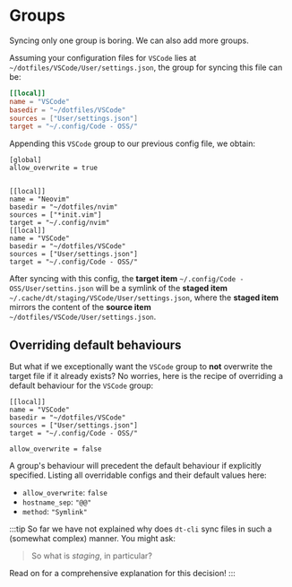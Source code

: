 # Groups

Syncing only one group is boring.  We can also add more groups.

Assuming your configuration files for `VSCode` lies at
`~/dotfiles/VSCode/User/settings.json`, the group for syncing this file can be:

```toml
[[local]]
name = "VSCode"
basedir = "~/dotfiles/VSCode"
sources = ["User/settings.json"]
target = "~/.config/Code - OSS/"
```

Appending this `VSCode` group to our previous config file, we obtain:

```toml{10-14}
[global]
allow_overwrite = true


[[local]]
name = "Neovim"
basedir = "~/dotfiles/nvim"
sources = ["*init.vim"]
target = "~/.config/nvim"
[[local]]
name = "VSCode"
basedir = "~/dotfiles/VSCode"
sources = ["User/settings.json"]
target = "~/.config/Code - OSS/"
```

After syncing with this config, the **target item** `~/.config/Code -
OSS/User/settins.json` will be a symlink of the **staged item**
`~/.cache/dt/staging/VSCode/User/settings.json`, where the **staged item**
mirrors the content of the **source item**
`~/dotfiles/VSCode/User/settings.json`.

## Overriding default behaviours

But what if we exceptionally want the `VSCode` group to **not** overwrite the
target file if it already exists?  No worries, here is the recipe of
overriding a default behaviour for the `VSCode` group:

```toml{7}
[[local]]
name = "VSCode"
basedir = "~/dotfiles/VSCode"
sources = ["User/settings.json"]
target = "~/.config/Code - OSS/"

allow_overwrite = false
```

A group's behaviour will precedent the default behaviour if explicitly
specified.  Listing all overridable configs and their default values here:

- `allow_overwrite`: `false`
- `hostname_sep`: `"@@"`
- `method`: `"Symlink"`

:::tip
So far we have not explained why does `dt-cli` sync files in such a (somewhat
complex) manner.  You might ask:

> So what is _staging_, in particular?

Read on for a comprehensive explanation for this decision!
:::
